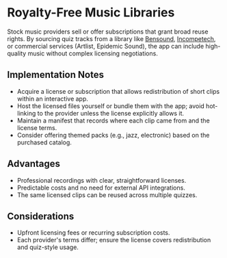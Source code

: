 # Royalty-Free Music Libraries

Stock music providers sell or offer subscriptions that grant broad reuse rights. By sourcing quiz tracks from a library like [Bensound](https://www.bensound.com/), [Incompetech](https://incompetech.com/), or commercial services (Artlist, Epidemic Sound), the app can include high-quality music without complex licensing negotiations.

## Implementation Notes
- Acquire a license or subscription that allows redistribution of short clips within an interactive app.
- Host the licensed files yourself or bundle them with the app; avoid hot-linking to the provider unless the license explicitly allows it.
- Maintain a manifest that records where each clip came from and the license terms.
- Consider offering themed packs (e.g., jazz, electronic) based on the purchased catalog.

## Advantages
- Professional recordings with clear, straightforward licenses.
- Predictable costs and no need for external API integrations.
- The same licensed clips can be reused across multiple quizzes.

## Considerations
- Upfront licensing fees or recurring subscription costs.
- Each provider's terms differ; ensure the license covers redistribution and quiz-style usage.
